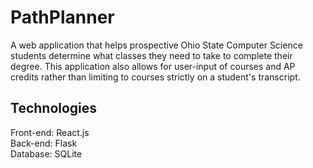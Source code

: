 ﻿# PathPlanner


A web application that helps prospective Ohio State Computer Science students determine what classes they need to take to complete their degree. This application also allows for user-input of courses and AP credits rather than limiting to courses strictly on a student's transcript.

## Technologies
Front-end: React.js<br />
Back-end: Flask<br />
Database: SQLite<br />
